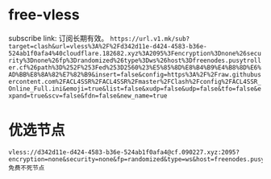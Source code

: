 # free-vless

subscribe link: 订阅长期有效。
```https://url.v1.mk/sub?target=clash&url=vless%3A%2F%2Fd342d11e-d424-4583-b36e-524ab1f0afa4%40cloudflare.182682.xyz%3A2095%3Fencryption%3Dnone%26security%3Dnone%26fp%3Drandomized%26type%3Dws%26host%3Dfreenodes.pusytroller.cf%26path%3D%252F%253Fed%253D2560%23%E5%85%8D%E8%B4%B9%E4%B8%8D%E6%AD%BB%E8%8A%82%E7%82%B9&insert=false&config=https%3A%2F%2Fraw.githubusercontent.com%2FACL4SSR%2FACL4SSR%2Fmaster%2FClash%2Fconfig%2FACL4SSR_Online_Full.ini&emoji=true&list=false&xudp=false&udp=false&tfo=false&expand=true&scv=false&fdn=false&new_name=true```


# 优选节点
```
vless://d342d11e-d424-4583-b36e-524ab1f0afa4@cf.090227.xyz:2095?encryption=none&security=none&fp=randomized&type=ws&host=freenodes.pusytroller.cf&path=%2F%3Fed%3D2560#免费不死节点
```
